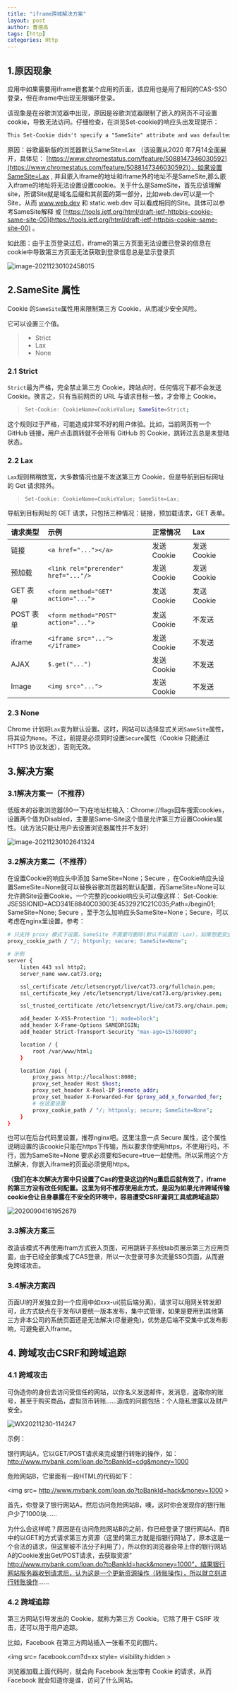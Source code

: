 ```yaml
---
title: "iframe跨域解决方案"
layout: post
author: 曹德高
tags: [http]
categories: Http
---
```



## 1.原因现象

应用中如果需要用iframe嵌套某个应用的页面，该应用也是用了相同的CAS-SSO登录，但在iframe中出现无限循环登录。

该现象是在谷歌浏览器中出现，原因是谷歌浏览器限制了嵌入的网页不可设置cookie，导致无法访问。仔细检查，在浏览Set-cookie的响应头出发现提示：

```txt
This Set-Cookie didn't specify a "SameSite" attribute and was defaulted to "SameSite=lax", and was blocked because it came from a cross-site response which was not the response to a top-level navigation. ....
```

原因：谷歌最新版的浏览器默认SameSite=Lax （该设置从2020 年7月14全面展开，具体见： [https://www.chromestatus.com/feature/5088147346030592](https://www.chromestatus.com/feature/5088147346030592)），如果设置SameSite=Lax , 并且嵌入Iframe的地址和iframe外的地址不是SameSite,那么嵌入iframe的地址将无法设置设置cookie。关于什么是SameSite，首先应该理解site，所谓Site就是域名后缀和其前面的第一部分，比如web.dev可以是一个Site，从而 www.web.dev 和 static.web.dev 可以看成相同的Site。具体可以参考SameSite解释 或 [https://tools.ietf.org/html/draft-ietf-httpbis-cookie-same-site-00](https://tools.ietf.org/html/draft-ietf-httpbis-cookie-same-site-00) 。

如此图：由于主页登录过后，iframe的第三方页面无法设置已登录的信息在cookie中导致第三方页面无法获取到登录信息总是显示登录页

![image-20211230102458015](/images/iframe_cors/image-20211230102458015.png)

## 2.SameSite 属性

Cookie 的`SameSite`属性用来限制第三方 Cookie，从而减少安全风险。

它可以设置三个值。

> - Strict
> - Lax
> - None

### 2.1 Strict

`Strict`最为严格，完全禁止第三方 Cookie，跨站点时，任何情况下都不会发送 Cookie。换言之，只有当前网页的 URL 与请求目标一致，才会带上 Cookie。

> ```bash
> Set-Cookie: CookieName=CookieValue; SameSite=Strict; 
> ```

这个规则过于严格，可能造成非常不好的用户体验。比如，当前网页有一个 GitHub 链接，用户点击跳转就不会带有 GitHub 的 Cookie，跳转过去总是未登陆状态。

### 2.2 Lax

`Lax`规则稍稍放宽，大多数情况也是不发送第三方 Cookie，但是导航到目标网址的 Get 请求除外。

> ```markup
> Set-Cookie: CookieName=CookieValue; SameSite=Lax;
> ```

导航到目标网址的 GET 请求，只包括三种情况：链接，预加载请求，GET 表单。

| 请求类型  | 示例                                 | 正常情况    | Lax         |
| :-------- | :----------------------------------- | :---------- | :---------- |
| 链接      | `<a href="..."></a>`                 | 发送 Cookie | 发送 Cookie |
| 预加载    | `<link rel="prerender" href="..."/>` | 发送 Cookie | 发送 Cookie |
| GET 表单  | `<form method="GET" action="...">`   | 发送 Cookie | 发送 Cookie |
| POST 表单 | `<form method="POST" action="...">`  | 发送 Cookie | 不发送      |
| iframe    | `<iframe src="..."></iframe>`        | 发送 Cookie | 不发送      |
| AJAX      | `$.get("...")`                       | 发送 Cookie | 不发送      |
| Image     | `<img src="...">`                    | 发送 Cookie | 不发送      |

### 2.3 None

Chrome 计划将`Lax`变为默认设置。这时，网站可以选择显式关闭`SameSite`属性，将其设为`None`。不过，前提是必须同时设置`Secure`属性（Cookie 只能通过 HTTPS 协议发送），否则无效。

## 3.解决方案

### 3.1解决方案一（不推荐）

低版本的谷歌浏览器(80一下)在地址栏输入：Chrome://flags回车搜索cookies，设置两个值为Disabled，主要是Same-Site这个值是允许第三方设置Cookies属性。（此方法只能让用户去设置浏览器属性并不友好）

![image-20211230102641324](/images/iframe_cors/image-20211230102641324.png)

### 3.2解决方案二（不推荐）

在设置Cookie的响应头中添加 SameSite=None；Secure ，在Cookie响应头设置SameSite=None就可以替换谷歌浏览器的默认配置，而SameSite=None可以允许跨Site设置Cookie。一个完整的cookie响应头可以像这样： Set-Cookie: JSESSIONID=ACD341E8840C03003E4532921C21C035;Path=/begin01; SameSite=None; Secure ，至于怎么加响应头SameSite=None；Secure，可以考虑在nginx里设置，参考：

```bash
# 只支持 proxy 模式下设置，SameSite 不需要可删除(默认不设置则：Lax)，如果想更安全可以把 SameSite 设置为 Strict，我们需要Cookie则是None
proxy_cookie_path / "/; httponly; secure; SameSite=None";

# 示例
server {
    listen 443 ssl http2;
    server_name www.cat73.org;

    ssl_certificate /etc/letsencrypt/live/cat73.org/fullchain.pem;
    ssl_certificate_key /etc/letsencrypt/live/cat73.org/privkey.pem;

    ssl_trusted_certificate /etc/letsencrypt/live/cat73.org/chain.pem;

    add_header X-XSS-Protection "1; mode=block";
    add_header X-Frame-Options SAMEORIGIN;
    add_header Strict-Transport-Security "max-age=15768000";

    location / {
        root /var/www/html;
    }

    location /api {
        proxy_pass http://localhost:8080;
        proxy_set_header Host $host;
        proxy_set_header X-Real-IP $remote_addr;
        proxy_set_header X-Forwarded-For $proxy_add_x_forwarded_for;
        # 在这里设置
        proxy_cookie_path / "/; httponly; secure; SameSite=None";
    }
}
```

也可以在后台代码里设置，推荐nginx吧。这里注意一点 Secure 属性，这个属性说明设置的该cookie只能在https下传输，所以要求你使用https，不使用行吗，不行，因为SameSite=None 要求必须要和Secure=true一起使用。所以采用这个方法解决，你嵌入iframe的页面必须使用https。

**（我们在本次解决方案中只设置了Cas的登录这边的Ng重启后就有效了，iframe的第三方没有改任何配置。这里为何不推荐使用此方式，是因为如果允许跨域传输cookie会让自身暴露在不安全的环境中，容易遭受CSRF漏洞工具或跨域追踪）**

![20200904161952679](/images/iframe_cors/20200904161952679.png)

### 3.3解决方案三

改造该模式不再使用ifram方式嵌入页面，可用跳转子系统tab页展示第三方应用页面，由于已经全部集成了CAS登录，所以一次登录可多次流量SSO页面，从而避免跨域攻击。

### 3.4解决方案四

页面UI的开发独立到一个应用中如xxx-ui(前后端分离)，请求可以用网关转发即可，此方式缺点在于发布UI要统一版本发布，集中式管理，如果是要用到其他第三方非本公司的系统页面还是无法解决(尽量避免)。优势是后端不受集中式发布影响，可避免嵌入Iframe。

## 4. 跨域攻击CSRF和跨域追踪

### 4.1 跨域攻击

可伪造你的身份去访问受信任的网站，以你名义发送邮件，发消息，盗取你的账号，甚至于购买商品，虚拟货币转账......造成的问题包括：个人隐私泄露以及财产安全。

![WX20211230-114247](/images/iframe_cors/WX20211230-114247.png)

示例：

银行网站A，它以GET/POST请求来完成银行转账的操作，如： http://www.mybank.com/loan.do?toBankId=cdg&money=1000

危险网站B，它里面有一段HTML的代码如下：

<img src= http://www.mybank.com/loan.do?toBankId=hack&money=1000 >

首先，你登录了银行网站A，然后访问危险网站B，噢，这时你会发现你的银行账户少了1000块......

为什么会这样呢？原因是在访问危险网站B的之前，你已经登录了银行网站A，而B中的<img>以GET的方式请求第三方资源（这里的第三方就是指银行网站了，原本这是一个合法的请求，但这里被不法分子利用了），所以你的浏览器会带上你的银行网站A的Cookie发出Get/POST请求，去获取资源“ http://www.mybank.com/loan.do?toBankId=hack&money=1000”，结果银行网站服务器收到请求后，认为这是一个更新资源操作（转账操作），所以就立刻进行转账操作......

### 4.2 跨域追踪

第三方网站引导发出的 Cookie，就称为第三方 Cookie。它除了用于 CSRF 攻击，还可以用于用户追踪。

比如，Facebook 在第三方网站插入一张看不见的图片。

<img src= facebook.com?d=xx style= visibility:hidden >

浏览器加载上面代码时，就会向 Facebook 发出带有 Cookie 的请求，从而 Facebook 就会知道你是谁，访问了什么网站。
